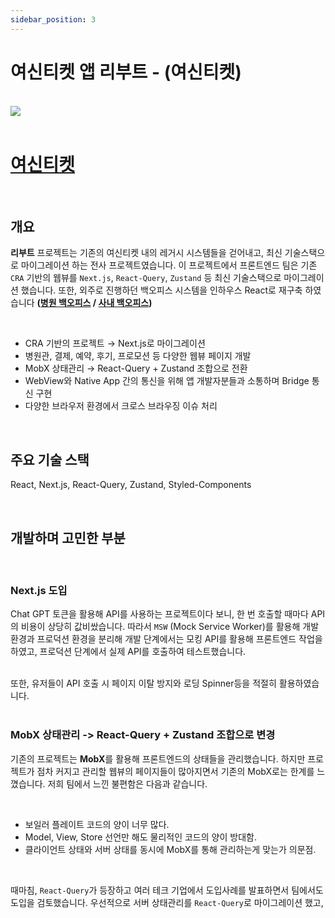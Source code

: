 ```yaml
---
sidebar_position: 3
---
```


# 여신티켓 앱 리부트 - (여신티켓)

<br/>

<img src="/img/about/portfolio/yeoshin/reboot.jpg"/>

<br/>
<br/>

# [여신티켓](https://www.yeoshin.co.kr/)

<br/>

## 개요

**리부트** 프로젝트는 기존의 여신티켓 내의 레거시 시스템들을 걷어내고, 최신 기술스택으로 마이그레이션 하는 전사 프로젝트였습니다.
이 프로젝트에서 프론트엔드 팀은 기존 `CRA` 기반의 웹뷰를 `Next.js`, `React-Query`, `Zustand` 등 최신 기술스택으로 마이그레이션 했습니다.
또한, 외주로 진행하던 백오피스 시스템을 인하우스 React로 재구축 하였습니다 **([병원 백오피스](/about/portfolio/admin_plus) / [사내 백오피스](/about/portfolio/admin_company))**

<br/>

- CRA 기반의 프로젝트 → Next.js로 마이그레이션
- 병원관, 결제, 예약, 후기, 프로모션 등 다양한 웹뷰 페이지 개발
- MobX 상태관리 → React-Query + Zustand 조합으로 전환
- WebView와 Native App 간의 통신을 위해 앱 개발자분들과 소통하며 Bridge 통신 구현
- 다양한 브라우저 환경에서 크로스 브라우징 이슈 처리

<br/>

## 주요 기술 스택

React, Next.js, React-Query, Zustand, Styled-Components

<br/>

## 개발하며 고민한 부분

<br/>

### Next.js 도입

Chat GPT 토큰을 활용해 API를 사용하는 프로젝트이다 보니, 한 번 호출할 때마다 API의 비용이 상당히 값비쌌습니다.
따라서 `MSW` (Mock Service Worker)를 활용해 개발환경과 프로덕션 환경을 분리해 개발 단계에서는 모킹 API를 활용해
프론트엔드 작업을 하였고, 프로덕션 단계에서 실제 API를 호출하여 테스트했습니다.

<br/>
또한, 유저들이 API 호출 시 페이지 이탈 방지와 로딩 Spinner등을 적절히 활용하였습니다.

<br/>
<br/>

### MobX 상태관리 -> React-Query + Zustand 조합으로 변경

기존의 프로젝트는 <strong>MobX</strong>를 활용해 프론트엔드의 상태들을 관리했습니다.
하지만 프로젝트가 점차 커지고 관리할 웹뷰의 페이지들이 많아지면서 기존의 MobX로는 한계를 느꼈습니다.
저희 팀에서 느낀 불편함은 다음과 같습니다.

<br/>

- 보일러 플레이트 코드의 양이 너무 많다.
- Model, View, Store 선언만 해도 물리적인 코드의 양이 방대함.
- 클라이언트 상태와 서버 상태를 동시에 MobX를 통해 관리하는게 맞는가 의문점.

<br/>

때마침, `React-Query`가 등장하고 여러 테크 기업에서 도입사례를 발표하면서 팀에서도 도입을 검토했습니다.
우선적으로 서버 상태관리를 `React-Query`로 마이그레이션 했고,
